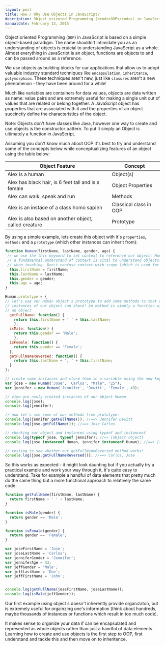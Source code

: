 ```yaml
---
layout: post
title: How / Why Use Objects in JavaScript?
description: Object oriented Programming (<code>OOP</code>) in JavaScript is based on a simple object-based paradigm. The name shouldn't intimidate you as an understanding of objects is cruicial to understanding JavaScript as a whole. 
manualdate: February 13, 2015
---
```


Object oriented Programming (<code>OOP</code>) in JavaScript is based on a simple object-based paradigm. The name shouldn't intimidate you as an understanding of objects is cruicial to understanding JavaScript as a whole. Almost everything in JavaScript is an object, functions are objects to and can be passed around as a reference. 

We use objects as building blocks for our applications that allow us to adopt valuable industry standard techniques like <code>encapsulation</code>, <code>inheritance</code>, <code>polymorphism</code>. These techniques aren't new, just like <code>closures</code> aren't a new phenomenon - they have been around for a while!

Much like variables are containers for data values, objects are data written as name: value pairs and are extremely useful for making a single unit out of values that are related or belong together. A JavaScript object has properties that are associated with it and the properties of an object succinctly define the characteristics of the object.

Note: Objects don't have classes like Java, however one way to create and use objects is the constructor pattern. To put it simply an Object is ultimately a function in JavaScript.

Assuming you don't know much about OOP it's best to try and understand some of the concepts below while conceptualizing features of an object using the table below:

<table>
  <thead>
    <tr>
      <th>Object Feature</th>
      <th>Concept</th>
    </tr>
  </thead>
  <tbody>
     <tr>
      <td>Alex is a human</td>
      <td>Object(s)</td>
    </tr>
    <tr>
      <td>Alex has black hair, is 6 feet tall and is a female</td>
      <td>Object Properties</td>
    </tr>
    <tr>
      <td>Alex can walk, speak and run</td>
      <td>Methods</td>
    </tr>
    <tr>
      <td>Alex is an instace of a class homo sapien</td>
      <td>Classical class in OOP</td>
    </tr>
    <tr>
      <td>Alex is also based on another object, called creature</td>
      <td>Prototype</td>
    </tr>
  </tbody>
</table>

By using a simple example, lets create this object with it's <code>properties</code>, <code>methods</code> and a <code>prototype</code> (which other instances can inherit from):

```javascript
function Human(firstName, lastName, gender, age) {
 // we use the this keyword to set context to reference our object: Human
 // a fundamental understand of context is vital to understand objects, expecially
 // when invoking. Don;t confuse context with scope (which is used for functions)
  this.firstName = firstName; 
  this.lastName = lastName;
  this.gender = gender;
  this.age = age;
}

Human.prototype = {
// let's use our Human object's prototype to add some methods to that all
// instances of our object can share! An method is simply a function within
// an object
  getFullName: function() { 
    return this.firstName + ' ' + this.lastName;
    },
  isMale: function() { 
    return this.gender == 'Male'; 
    },
  isFemale: function() { 
    return this.gender == 'Female'; 
  },
  getFullNameReversed: function() {
    return this.lastName + ', ' + this.firstName;
  }
};

// create some instances and store them in a variable using the new keyword
var jose = new Human('Jose', 'Carlos', "Male", "25");
var jennifer = new Human('Jennifer', 'Dewitt', 'Female', 43);

// view are newly created instances of our object Human
console.log(jose);
console.log(jennifer);

// now let's use some of our methods from prototype:
console.log(jennifer.getFullName()); //==> Jennifer Dewitt
console.log(jose.getFullName()); //==> Jose Carlos

// checking our object and instances using typeof and instanceof
console.log(typeof jose, typeof jennifer); //=> [object object]
console.log(jose instanceof Human, jennifer instanceof Human); //==> [true true]

// testing to see whether our getFullNameReversed method works!
console.log(jose.getFullNameReversed()); //==> Carlos, Jose
```

So this works as expected - it might look daunting but if you actually try a practical example and work your way through it, it's quite easy to understand. Take for example a handful of data elements that pretty much do the same thing but a more functional approach to relatively the same code:

```javascript
function getFullName(firstName, lastName) {
  return firstName + ' ' + lastName;
}

function isMale(gender) {
  return gender == 'Male';
}

function isFemale(gender) {
  return gender == 'Female';
}

var joseFirstName = 'Jose';
var joseLastName = 'Carlos';
var jenniferGender = 'Jennifer';
var jenniferAge = 43;
var jeffGender = 'Male';
var jeffLastName = 'Doe';
var jeffFirstName = 'John';


console.log(getFullName(joseFirstName, joseLastName));
console.log(isMale(jeffGender));
```
Our first example using object s doesn't inherently provide organizaton, but is extremely useful for orgainzing one's information (think about hundreds, maybe thousands of instances or functions which result in too much code).

It makes sense to organize your data if can be encapsulated and represented as whole objects rather than just a handful of data elements. Learning how to create and use objects is the first step to OOP, first understand and tackle this and then move on to inheritence.
